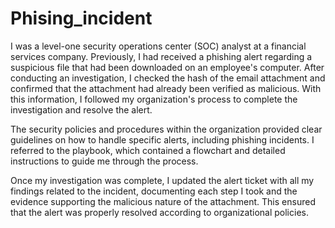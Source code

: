 # Phising_incident
I was a level-one security operations center (SOC) analyst at a financial services company. Previously, I had received a phishing alert regarding a suspicious file that had been downloaded on an employee's computer. After conducting an investigation, I checked the hash of the email attachment and confirmed that the attachment had already been verified as malicious. With this information, I followed my organization's process to complete the investigation and resolve the alert.

The security policies and procedures within the organization provided clear guidelines on how to handle specific alerts, including phishing incidents. I referred to the playbook, which contained a flowchart and detailed instructions to guide me through the process.

Once my investigation was complete, I updated the alert ticket with all my findings related to the incident, documenting each step I took and the evidence supporting the malicious nature of the attachment. This ensured that the alert was properly resolved according to organizational policies.
